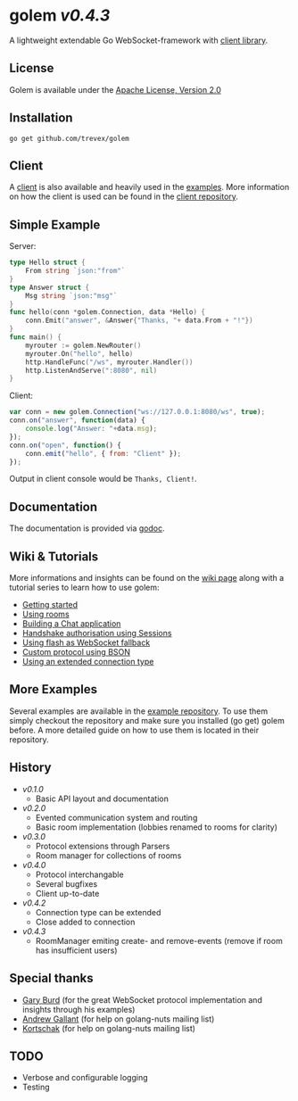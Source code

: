 golem _v0.4.3_
================================
A lightweight extendable Go WebSocket-framework with [client library](https://github.com/trevex/golem_client). 

License
-------------------------
Golem is available under the  [Apache License, Version 2.0](http://www.apache.org/licenses/LICENSE-2.0.html)

Installation
-------------------------
```
go get github.com/trevex/golem
```

Client
-------------------------
A [client](https://github.com/trevex/golem_client) is also available and heavily used in the [examples](https://github.com/trevex/golem_examples).
More information on how the client is used can be found in the [client repository](https://github.com/trevex/golem_client).

Simple Example
-------------------------
Server:
```go
type Hello struct {
	From string `json:"from"`
}
type Answer struct {
	Msg string `json:"msg"`
}
func hello(conn *golem.Connection, data *Hello) {
	conn.Emit("answer", &Answer{"Thanks, "+ data.From + "!"})
}
func main() {
	myrouter := golem.NewRouter()
	myrouter.On("hello", hello)
	http.HandleFunc("/ws", myrouter.Handler())
	http.ListenAndServe(":8080", nil)
}
```
Client:
```javascript
var conn = new golem.Connection("ws://127.0.0.1:8080/ws", true);
conn.on("answer", function(data) {
    console.log("Answer: "+data.msg);
});
conn.on("open", function() {
    conn.emit("hello", { from: "Client" });
});
```
Output in client console would be `Thanks, Client!`.

Documentation
-------------------------
The documentation is provided via [godoc](http://godoc.org/github.com/trevex/golem).

Wiki & Tutorials
-------------------------
More informations and insights can be found on the [wiki page](https://github.com/trevex/golem/wiki) along with a tutorial series to learn how to use golem:
* [Getting started](https://github.com/trevex/golem/wiki/Getting-started)
* [Using rooms](https://github.com/trevex/golem/wiki/Using-rooms)
* [Building a Chat application](https://github.com/trevex/golem/wiki/Building-a-chat-application)
* [Handshake authorisation using Sessions](https://github.com/trevex/golem/wiki/Handshake-authorisation-using-Sessions)
* [Using flash as WebSocket fallback](https://github.com/trevex/golem/wiki/Using-flash-as-WebSocket-fallback)
* [Custom protocol using BSON](https://github.com/trevex/golem/wiki/Custom-protocol-using-BSON)
* [Using an extended connection type](https://github.com/trevex/golem/wiki/Using-an-extended-connection-type)

More Examples
-------------------------
Several examples are available in the [example repository](https://github.com/trevex/golem_examples). To use them simply checkout the
repository and make sure you installed (go get) golem before. A more detailed guide on how
to use them is located in their repository.

History
-------------------------
* _v0.1.0_ 
  * Basic API layout and documentation
* _v0.2.0_ 
  * Evented communication system and routing
  * Basic room implementation (lobbies renamed to rooms for clarity)
* _v0.3.0_ 
  * Protocol extensions through Parsers
  * Room manager for collections of rooms
* _v0.4.0_ 
  * Protocol interchangable
  * Several bugfixes
  * Client up-to-date
* _v0.4.2_
  * Connection type can be extended
  * Close added to connection
* _v0.4.3_
  * RoomManager emiting create- and remove-events (remove if room has insufficient users)

Special thanks
-------------------------
* [Gary Burd](http://gary.beagledreams.com/) (for the great WebSocket protocol implementation and insights through his examples)
* [Andrew Gallant](http://burntsushi.net/) (for help on golang-nuts mailing list)
* [Kortschak](https://github.com/kortschak) (for help on golang-nuts mailing list)

TODO
-------------------------
* Verbose and configurable logging
* Testing
